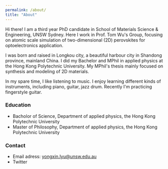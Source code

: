 ```yaml
---
permalink: /about/
title: "About"
---
```


Hi there! I am a third year PhD candidate in School of Materials Science & Engineering, UNSW Sydney. Here I work in Prof. Tom Wu's Group, focusing on atomic scale simulation of two-dimensional (2D) perovskites for optoelectronics application.

I was born and raised in Longkou city, a beautiful harbour city in Shandong province, mainland China. I did my Bachelor and MPhil in applied physics at the Hong Kong Polytechnic University. My MPhil's thesis mainly focused on synthesis and modeling of 2D materials.

In my spare time, I like listening to music. I enjoy learning different kinds of instruments, including piano, guitar, jazz drum. Recently I'm practicing fingerstyle guitar.

### Education
- Bacholor of Science, Department of applied physics, the Hong Kong Polytechnic University
- Master of Philosophy, Department of applied physics, the Hong Kong Polytechnic University


### Contact 
- Email adress: yongxin.lyu@unsw.edu.au
- Twitter
